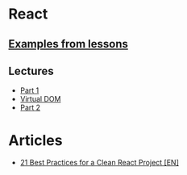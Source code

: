 # React

## [Examples from lessons](./examples)

## Lectures
* [Part 1](./part1)
* [Virtual DOM](./virtualDom)
* [Part 2](./part2)
<!--
* [React router](./router)
* [React and style](./reactAndStyle)
* [React project structure](./projectStructure) -->

# Articles
* [21 Best Practices for a Clean React Project [EN]](https://betterprogramming.pub/21-best-practices-for-a-clean-react-project-df788a682fb)